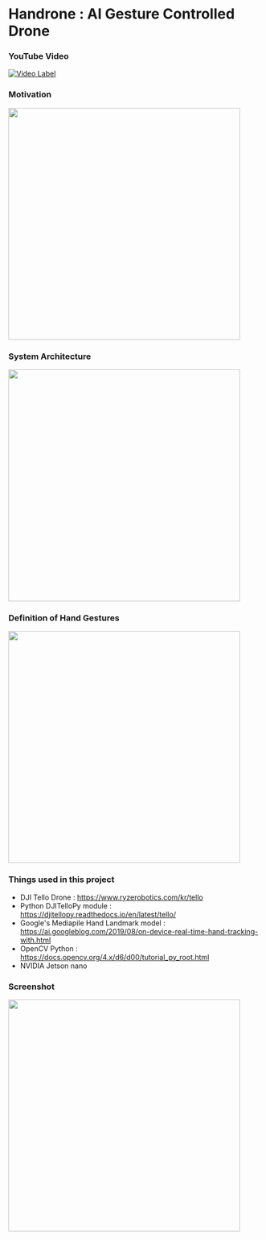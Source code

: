 # Handrone : AI Gesture Controlled Drone

### YouTube Video
[![Video Label](http://img.youtube.com/vi/EUd2fie0V3U/0.jpg)](https://youtu.be/EUd2fie0V3U)

### Motivation
<img width="461" src="https://user-images.githubusercontent.com/1857075/152446819-4bca0324-e1d3-4e3c-a654-a3f5c77e57d1.png">

### System Architecture
<img width="461" src="https://user-images.githubusercontent.com/1857075/152446825-7b59206a-77dd-4e84-a76e-05ace1aa1e5c.png">

### Definition of Hand Gestures
<img width="461" src="https://user-images.githubusercontent.com/1857075/152446817-732e1909-a57d-4965-908a-58b0132ca1e5.png">

### Things used in this project
* DJI Tello Drone : https://www.ryzerobotics.com/kr/tello
* Python DJITelloPy module : https://djitellopy.readthedocs.io/en/latest/tello/
* Google's Mediapile Hand Landmark model : https://ai.googleblog.com/2019/08/on-device-real-time-hand-tracking-with.html
* OpenCV Python : https://docs.opencv.org/4.x/d6/d00/tutorial_py_root.html
* NVIDIA Jetson nano

### Screenshot
<img width="461" src=https://user-images.githubusercontent.com/65286862/136320507-e3fe3e04-4ff5-49ca-9d30-b02236d24cea.png>

